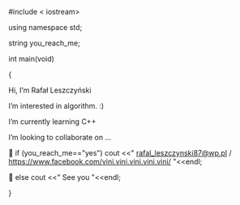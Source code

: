 #include < iostream>

using namespace std;

string you_reach_me;


int main(void)

{






  Hi, I’m Rafał Leszczyński
 
 I’m interested in algorithm. :)
 
 I’m currently learning C++
 
 I’m looking to collaborate on ...


🤙  if (you_reach_me=="yes")
  cout <<" rafal_leszczynski87@wp.pl / https://www.facebook.com/vini.vini.vini.vini.vini/ "<<endl; 

👋	else 
  cout <<" See you "<<endl; 

}
<!---
Rafal-Leszczynski/Rafal-Leszczynski is a ✨ special ✨ repository because its `README.md` (this file) appears on your GitHub profile.
You can click the Preview link to take a look at your changes.
--->
